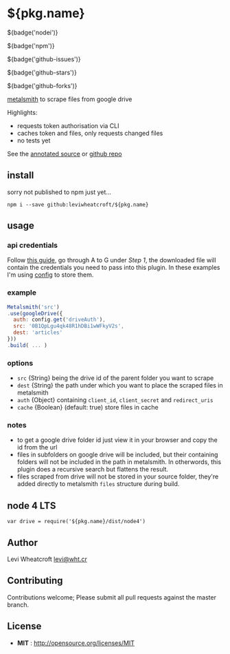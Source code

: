 # ${pkg.name}

${badge('nodei')}

${badge('npm')}

${badge('github-issues')}

${badge('github-stars')}

${badge('github-forks')}

[metalsmith](https://metalsmith.io) to scrape files from google drive

Highlights:

 * requests token authorisation via CLI
 * caches token and files, only requests changed files
 * no tests yet


See the [annotated source][1] or [github repo][4]

## install

sorry not published to npm just yet...

`npm i --save github:leviwheatcroft/${pkg.name}`

## usage

### api credentials

Follow [this guide][2], go through A to G under *Step 1*, the downloaded file
will contain the credentials you need to pass into this plugin. In these
examples I'm using [config][3] to store them.

### example

```javascript
Metalsmith('src')
.use(googleDrive({
  auth: config.get('driveAuth'),
  src: '0B1QpLgu4qk48R1hDBi1wWFkyV2s',
  dest: 'articles'
}))
.build( ... )
```

### options

 * `src` {String} being the drive id of the parent folder you want to scrape
 * `dest` {String} the path under which you want to place the scraped files in
    metalsmith
 * `auth` {Object} containing `client_id`, `client_secret` and `redirect_uris`
 * `cache` {Boolean} (default: true) store files in cache

### notes

 * to get a google drive folder id just view it in your browser and copy the id
   from the url
 * files in subfolders on google drive will be included, but their containing
   folders will not be included in the path in metalsmith. In otherwords, this
   plugin does a recursive search but flattens the result.
 * files scraped from drive will not be stored in your source folder, they're
   added directly to metalsmith `files` structure during build.

## node 4 LTS

`var drive = require('${pkg.name}/dist/node4')`

## Author

Levi Wheatcroft <levi@wht.cr>

## Contributing

Contributions welcome; Please submit all pull requests against the master
branch.

## License

 - **MIT** : http://opensource.org/licenses/MIT

[1]: https://leviwheatcroft.github.io/${pkg.name} "fancy annotated source"
[2]: https://developers.google.com/drive/v3/web/quickstart/nodejs "google drive nodejs quickstart"
[3]: https://www.npmjs.com/package/config "config package on npm registry"
[4]: https://github.com/leviwheatcroft/${pkg.name} "github repo"
